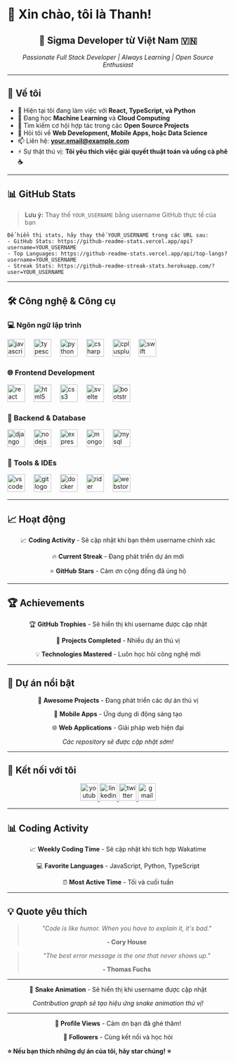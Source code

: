 # 👋 Xin chào, tôi là Thanh!

<div align="center">
  <h2>🚀 Sigma Developer từ Việt Nam 🇻🇳</h2>
  <p><em>Passionate Full Stack Developer | Always Learning | Open Source Enthusiast</em></p>
</div>

---

## 🚀 Về tôi

- 🔭 Hiện tại tôi đang làm việc với **React, TypeScript, và Python**
- 🌱 Đang học **Machine Learning** và **Cloud Computing**
- 👯 Tìm kiếm cơ hội hợp tác trong các **Open Source Projects**
- 💬 Hỏi tôi về **Web Development, Mobile Apps, hoặc Data Science**
- 📫 Liên hệ: **your.email@example.com**
- ⚡ Sự thật thú vị: **Tôi yêu thích việc giải quyết thuật toán và uống cà phê ☕**

---

## 📊 GitHub Stats

> **Lưu ý:** Thay thế `YOUR_USERNAME` bằng username GitHub thực tế của bạn

```
Để hiển thị stats, hãy thay thế YOUR_USERNAME trong các URL sau:
- GitHub Stats: https://github-readme-stats.vercel.app/api?username=YOUR_USERNAME
- Top Languages: https://github-readme-stats.vercel.app/api/top-langs?username=YOUR_USERNAME
- Streak Stats: https://github-readme-streak-stats.herokuapp.com/?user=YOUR_USERNAME
```

---

## 🛠️ Công nghệ & Công cụ

### 💻 Ngôn ngữ lập trình
<div align="left">
  <img src="https://cdn.jsdelivr.net/gh/devicons/devicon/icons/javascript/javascript-original.svg" height="40" alt="javascript logo" />
  <img width="12" />
  <img src="https://cdn.jsdelivr.net/gh/devicons/devicon/icons/typescript/typescript-original.svg" height="40" alt="typescript logo" />
  <img width="12" />
  <img src="https://cdn.jsdelivr.net/gh/devicons/devicon/icons/python/python-original.svg" height="40" alt="python logo" />
  <img width="12" />
  <img src="https://cdn.jsdelivr.net/gh/devicons/devicon/icons/csharp/csharp-original.svg" height="40" alt="csharp logo" />
  <img width="12" />
  <img src="https://cdn.jsdelivr.net/gh/devicons/devicon/icons/cplusplus/cplusplus-original.svg" height="40" alt="cplusplus logo" />
  <img width="12" />
  <img src="https://cdn.jsdelivr.net/gh/devicons/devicon/icons/swift/swift-original.svg" height="40" alt="swift logo" />
</div>

### 🌐 Frontend Development
<div align="left">
  <img src="https://cdn.jsdelivr.net/gh/devicons/devicon/icons/react/react-original.svg" height="40" alt="react logo" />
  <img width="12" />
  <img src="https://cdn.jsdelivr.net/gh/devicons/devicon/icons/html5/html5-original.svg" height="40" alt="html5 logo" />
  <img width="12" />
  <img src="https://cdn.jsdelivr.net/gh/devicons/devicon/icons/css3/css3-original.svg" height="40" alt="css3 logo" />
  <img width="12" />
  <img src="https://cdn.jsdelivr.net/gh/devicons/devicon/icons/svelte/svelte-original.svg" height="40" alt="svelte logo" />
  <img width="12" />
  <img src="https://cdn.jsdelivr.net/gh/devicons/devicon/icons/bootstrap/bootstrap-original.svg" height="40" alt="bootstrap logo" />
</div>

### 🔧 Backend & Database
<div align="left">
  <img src="https://cdn.jsdelivr.net/gh/devicons/devicon/icons/django/django-plain.svg" height="40" alt="django logo" />
  <img width="12" />
  <img src="https://cdn.jsdelivr.net/gh/devicons/devicon/icons/nodejs/nodejs-original.svg" height="40" alt="nodejs logo" />
  <img width="12" />
  <img src="https://cdn.jsdelivr.net/gh/devicons/devicon/icons/express/express-original.svg" height="40" alt="express logo" />
  <img width="12" />
  <img src="https://cdn.jsdelivr.net/gh/devicons/devicon/icons/mongodb/mongodb-original.svg" height="40" alt="mongodb logo" />
  <img width="12" />
  <img src="https://cdn.jsdelivr.net/gh/devicons/devicon/icons/mysql/mysql-original.svg" height="40" alt="mysql logo" />
</div>

### 🔨 Tools & IDEs
<div align="left">
  <img src="https://cdn.jsdelivr.net/gh/devicons/devicon/icons/vscode/vscode-original.svg" height="40" alt="vscode logo" />
  <img width="12" />
  <img src="https://cdn.jsdelivr.net/gh/devicons/devicon/icons/git/git-original.svg" height="40" alt="git logo" />
  <img width="12" />
  <img src="https://cdn.jsdelivr.net/gh/devicons/devicon/icons/docker/docker-original.svg" height="40" alt="docker logo" />
  <img width="12" />
  <img src="https://cdn.jsdelivr.net/gh/devicons/devicon/icons/rider/rider-original.svg" height="40" alt="rider logo" />
  <img width="12" />
  <img src="https://cdn.jsdelivr.net/gh/devicons/devicon/icons/webstorm/webstorm-original.svg" height="40" alt="webstorm logo" />
</div>

---

## 📈 Hoạt động

<div align="center">
  <p>📈 <strong>Coding Activity</strong> - Sẽ cập nhật khi bạn thêm username chính xác</p>
  <p>🔥 <strong>Current Streak</strong> - Đang phát triển dự án mới</p>
  <p>⭐ <strong>GitHub Stars</strong> - Cảm ơn cộng đồng đã ủng hộ</p>
</div>

---

## 🏆 Achievements

<div align="center">
  <p>🏆 <strong>GitHub Trophies</strong> - Sẽ hiển thị khi username được cập nhật</p>
  <p>🚀 <strong>Projects Completed</strong> - Nhiều dự án thú vị</p>
  <p>💡 <strong>Technologies Mastered</strong> - Luôn học hỏi công nghệ mới</p>
</div>

---

## 🌟 Dự án nổi bật

<div align="center">
  <p>🔗 <strong>Awesome Projects</strong> - Đang phát triển các dự án thú vị</p>
  <p>📱 <strong>Mobile Apps</strong> - Ứng dụng di động sáng tạo</p>
  <p>🌐 <strong>Web Applications</strong> - Giải pháp web hiện đại</p>
  
  <em>Các repository sẽ được cập nhật sớm!</em>
</div>

---

## 🤝 Kết nối với tôi

<div align="center">
  <a href="https://www.youtube.com/channel/UCsX3IocJrGPgP4qtFlcbXIw" target="_blank">
    <img src="https://img.shields.io/static/v1?message=YouTube&logo=youtube&label=&color=FF0000&logoColor=white&labelColor=&style=for-the-badge" height="40" alt="youtube logo" />
  </a>
  <a href="https://linkedin.com/in/your-profile" target="_blank">
    <img src="https://img.shields.io/static/v1?message=LinkedIn&logo=linkedin&label=&color=0077B5&logoColor=white&labelColor=&style=for-the-badge" height="40" alt="linkedin logo" />
  </a>
  <a href="https://twitter.com/your-handle" target="_blank">
    <img src="https://img.shields.io/static/v1?message=Twitter&logo=twitter&label=&color=1DA1F2&logoColor=white&labelColor=&style=for-the-badge" height="40" alt="twitter logo" />
  </a>
  <a href="mailto:your.email@example.com">
    <img src="https://img.shields.io/static/v1?message=Gmail&logo=gmail&label=&color=D14836&logoColor=white&labelColor=&style=for-the-badge" height="40" alt="gmail logo" />
  </a>
</div>

---

## 📊 Coding Activity

<div align="center">
  <p>📈 <strong>Weekly Coding Time</strong> - Sẽ cập nhật khi tích hợp Wakatime</p>
  <p>💻 <strong>Favorite Languages</strong> - JavaScript, Python, TypeScript</p>
  <p>⏰ <strong>Most Active Time</strong> - Tối và cuối tuần</p>
</div>

---

## 💡 Quote yêu thích

<div align="center">
  <blockquote>
    <p><em>"Code is like humor. When you have to explain it, it's bad."</em></p>
    <p><strong>- Cory House</strong></p>
  </blockquote>
  
  <blockquote>
    <p><em>"The best error message is the one that never shows up."</em></p>
    <p><strong>- Thomas Fuchs</strong></p>
  </blockquote>
</div>

---

<div align="center">
  <p>🐍 <strong>Snake Animation</strong> - Sẽ hiển thị khi username được cập nhật</p>
  <p><em>Contribution graph sẽ tạo hiệu ứng snake animation thú vị!</em></p>
</div>

---

<div align="center">
  <p>👀 <strong>Profile Views</strong> - Cảm ơn bạn đã ghé thăm!</p>
  <p>👥 <strong>Followers</strong> - Cùng kết nối và học hỏi</p>
</div>

**⭐ Nếu bạn thích những dự án của tôi, hãy star chúng! ⭐**
